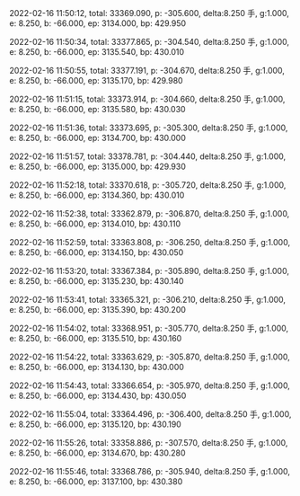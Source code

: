 2022-02-16 11:50:12, total: 33369.090, p: -305.600, delta:8.250 手, g:1.000, e: 8.250, b: -66.000, ep: 3134.000, bp: 429.950

2022-02-16 11:50:34, total: 33377.865, p: -304.540, delta:8.250 手, g:1.000, e: 8.250, b: -66.000, ep: 3135.540, bp: 430.010

2022-02-16 11:50:55, total: 33377.191, p: -304.670, delta:8.250 手, g:1.000, e: 8.250, b: -66.000, ep: 3135.170, bp: 429.980

2022-02-16 11:51:15, total: 33373.914, p: -304.660, delta:8.250 手, g:1.000, e: 8.250, b: -66.000, ep: 3135.580, bp: 430.030

2022-02-16 11:51:36, total: 33373.695, p: -305.300, delta:8.250 手, g:1.000, e: 8.250, b: -66.000, ep: 3134.700, bp: 430.000

2022-02-16 11:51:57, total: 33378.781, p: -304.440, delta:8.250 手, g:1.000, e: 8.250, b: -66.000, ep: 3135.000, bp: 429.930

2022-02-16 11:52:18, total: 33370.618, p: -305.720, delta:8.250 手, g:1.000, e: 8.250, b: -66.000, ep: 3134.360, bp: 430.010

2022-02-16 11:52:38, total: 33362.879, p: -306.870, delta:8.250 手, g:1.000, e: 8.250, b: -66.000, ep: 3134.010, bp: 430.110

2022-02-16 11:52:59, total: 33363.808, p: -306.250, delta:8.250 手, g:1.000, e: 8.250, b: -66.000, ep: 3134.150, bp: 430.050

2022-02-16 11:53:20, total: 33367.384, p: -305.890, delta:8.250 手, g:1.000, e: 8.250, b: -66.000, ep: 3135.230, bp: 430.140

2022-02-16 11:53:41, total: 33365.321, p: -306.210, delta:8.250 手, g:1.000, e: 8.250, b: -66.000, ep: 3135.390, bp: 430.200

2022-02-16 11:54:02, total: 33368.951, p: -305.770, delta:8.250 手, g:1.000, e: 8.250, b: -66.000, ep: 3135.510, bp: 430.160

2022-02-16 11:54:22, total: 33363.629, p: -305.870, delta:8.250 手, g:1.000, e: 8.250, b: -66.000, ep: 3134.130, bp: 430.000

2022-02-16 11:54:43, total: 33366.654, p: -305.970, delta:8.250 手, g:1.000, e: 8.250, b: -66.000, ep: 3134.430, bp: 430.050

2022-02-16 11:55:04, total: 33364.496, p: -306.400, delta:8.250 手, g:1.000, e: 8.250, b: -66.000, ep: 3135.120, bp: 430.190

2022-02-16 11:55:26, total: 33358.886, p: -307.570, delta:8.250 手, g:1.000, e: 8.250, b: -66.000, ep: 3134.670, bp: 430.280

2022-02-16 11:55:46, total: 33368.786, p: -305.940, delta:8.250 手, g:1.000, e: 8.250, b: -66.000, ep: 3137.100, bp: 430.380